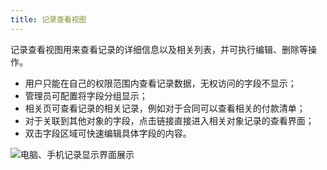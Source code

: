 ```yaml
---
title: 记录查看视图
---
```


记录查看视图用来查看记录的详细信息以及相关列表，并可执行编辑、删除等操作。

- 用户只能在自己的权限范围内查看记录数据，无权访问的字段不显示；
- 管理员可配置将字段分组显示；
- 相关页可查看记录的相关记录，例如对于合同可以查看相关的付款清单；
- 对于关联到其他对象的字段，点击链接直接进入相关对象记录的查看界面；
- 双击字段区域可快速编辑具体字段的内容。

![电脑、手机记录显示界面展示](/assets/mac_mobile_view.jpg)

